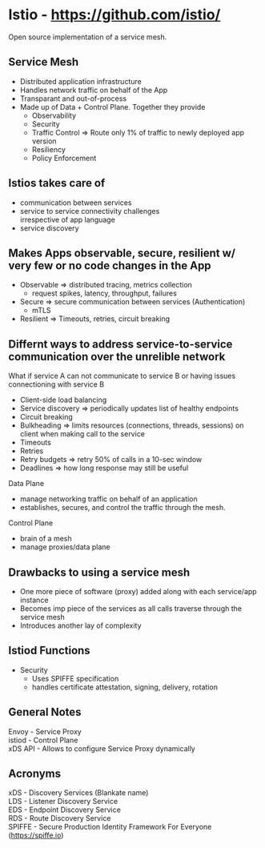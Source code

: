# Istio - https://github.com/istio/

Open source implementation of a service mesh.

## Service Mesh
- Distributed application infrastructure
- Handles network traffic on behalf of the App
- Transparant and out-of-process
- Made up of Data + Control Plane. Together they provide 
  - Observability
  - Security
  - Traffic Control => Route only 1% of traffic to newly deployed app version 
  - Resiliency
  - Policy Enforcement 


## Istios takes care of
- communication between services
- service to service connectivity challenges  
irrespective of app language
- service discovery 

## Makes Apps observable, secure, resilient w/ very few or no code changes in the App
- Observable => distributed tracing, metrics collection
  - request spikes, latency, throughput, failures
- Secure => secure communication between services (Authentication)
  - mTLS
- Resilient => Timeouts, retries, circuit breaking 


## Differnt ways to address service-to-service communication over the unrelible network
What if service A can not communicate to service B or having issues connectioning with service B

- Client-side load balancing
- Service discovery => periodically updates list of healthy endpoints 
- Circuit breaking
- Bulkheading => limits resources (connections, threads, sessions) on client when making call to the service 
- Timeouts
- Retries
- Retry budgets => retry 50% of calls in a 10-sec window 
- Deadlines => how long response may still be useful

Data Plane
- manage networking traffic on behalf of an application  
- establishes, secures, and control the traffic through the mesh.

Control Plane
- brain of a mesh
- manage proxies/data plane

## Drawbacks to using a service mesh
- One more piece of software (proxy) added along with each service/app instance
- Becomes imp piece of the services as all calls traverse through the service mesh
- Introduces another lay of complexity

## Istiod Functions
- Security
  - Uses SPIFFE specification
  - handles certificate attestation, signing, delivery, rotation

## General Notes
Envoy - Service Proxy  
istiod - Control Plane  
xDS API - Allows to configure Service Proxy dynamically

## Acronyms
xDS - Discovery Services (Blankate name)  
LDS - Listener Discovery Service  
EDS - Endpoint Discovery Service  
RDS - Route Discovery Service  
SPIFFE - Secure Production Identity Framework For Everyone (https://spiffe.io)  


